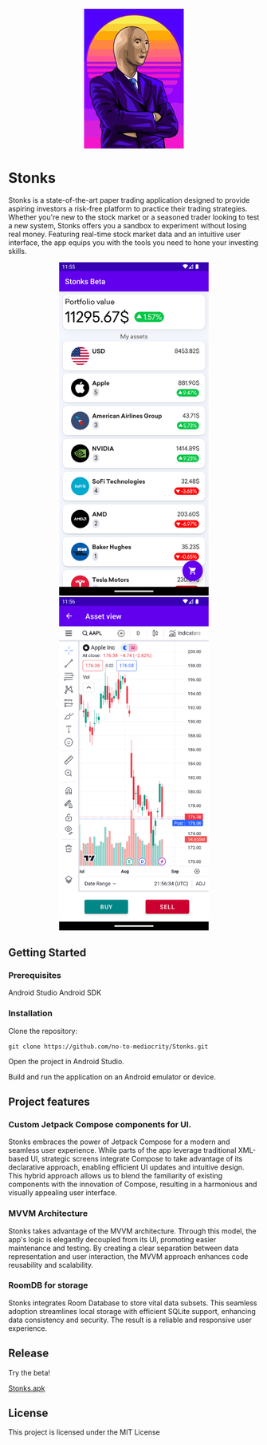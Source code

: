 <div align="center">

<p><img src="https://github.com/no-to-mediocrity/Stonks/blob/master/blob/stonks_splash_screen.svg" width="200"></p>

 </div>

# Stonks

Stonks is a state-of-the-art paper trading application designed to provide aspiring investors a risk-free platform to practice their trading strategies. Whether you're new to the stock market or a seasoned trader looking to test a new system, Stonks offers you a sandbox to experiment without losing real money. Featuring real-time stock market data and an intuitive user interface, the app equips you with the tools you need to hone your investing skills.

<div align="center">

<p><img src="https://github.com/no-to-mediocrity/Stonks/blob/master/blob/Screenshot_20230824_235612.png" width="300">
<img src="https://github.com/no-to-mediocrity/Stonks/blob/master/blob/Screenshot_20230824_235640.png" width="300"></p>

 </div>

## Getting Started

### Prerequisites
Android Studio
Android SDK

### Installation
Clone the repository:
```
git clone https://github.com/no-to-mediocrity/Stonks.git
```
Open the project in Android Studio.

Build and run the application on an Android emulator or device.

## Project features
### Custom Jetpack Compose components for UI.
Stonks embraces the power of Jetpack Compose for a modern and seamless user experience. While parts of the app leverage traditional XML-based UI, strategic screens integrate Compose to take advantage of its declarative approach, enabling efficient UI updates and intuitive design. This hybrid approach allows us to blend the familiarity of existing components with the innovation of Compose, resulting in a harmonious and visually appealing user interface.

### MVVM Architecture 
Stonks takes advantage of the MVVM architecture. Through this model, the app's logic is elegantly decoupled from its UI, promoting easier maintenance and testing. By creating a clear separation between data representation and user interaction, the MVVM approach enhances code reusability and scalability. 

### RoomDB for storage
Stonks integrates Room Database to store vital data subsets. This seamless adoption streamlines local storage with efficient SQLite support, enhancing data consistency and security. The result is a reliable and responsive user experience.

## Release 

Try the beta!

[Stonks.apk](https://github.com/no-to-mediocrity/Stonks/blob/master/release/stonks_beta.apk)

## License
This project is licensed under the MIT License

